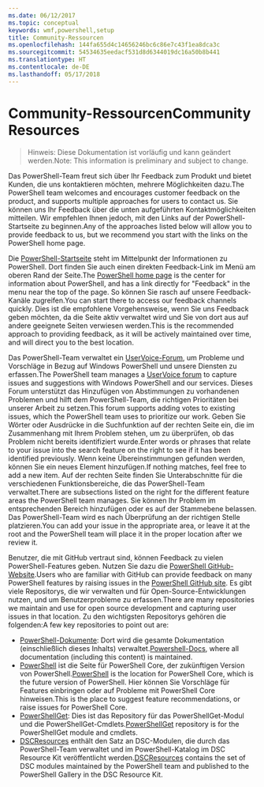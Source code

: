 ```yaml
---
ms.date: 06/12/2017
ms.topic: conceptual
keywords: wmf,powershell,setup
title: Community-Ressourcen
ms.openlocfilehash: 144fa655d4c14656246bc6c86e7c43f1ea8dca3c
ms.sourcegitcommit: 54534635eedacf531d8d6344019dc16a50b8b441
ms.translationtype: HT
ms.contentlocale: de-DE
ms.lasthandoff: 05/17/2018
---
```

# <a name="community-resources"></a><span data-ttu-id="2ac19-103">Community-Ressourcen</span><span class="sxs-lookup"><span data-stu-id="2ac19-103">Community Resources</span></span> #
> <span data-ttu-id="2ac19-104">Hinweis: Diese Dokumentation ist vorläufig und kann geändert werden.</span><span class="sxs-lookup"><span data-stu-id="2ac19-104">Note: This information is preliminary and subject to change.</span></span>

<span data-ttu-id="2ac19-105">Das PowerShell-Team freut sich über Ihr Feedback zum Produkt und bietet Kunden, die uns kontaktieren möchten, mehrere Möglichkeiten dazu.</span><span class="sxs-lookup"><span data-stu-id="2ac19-105">The PowerShell team welcomes and encourages customer feedback on the product, and supports multiple approaches for users to contact us.</span></span>
<span data-ttu-id="2ac19-106">Sie können uns Ihr Feedback über die unten aufgeführten Kontaktmöglichkeiten mitteilen. Wir empfehlen Ihnen jedoch, mit den Links auf der PowerShell-Startseite zu beginnen.</span><span class="sxs-lookup"><span data-stu-id="2ac19-106">Any of the approaches listed below will allow you to provide feedback to us, but we recommend you start with the links on the PowerShell home page.</span></span>

<span data-ttu-id="2ac19-107">Die [PowerShell-Startseite](https://microsoft.com/powershell) steht im Mittelpunkt der Informationen zu PowerShell. Dort finden Sie auch einen direkten Feedback-Link im Menü am oberen Rand der Seite.</span><span class="sxs-lookup"><span data-stu-id="2ac19-107">The [PowerShell home page](https://microsoft.com/powershell) is the center for information about PowerShell, and has a link directly for "Feedback" in the menu near the top of the page.</span></span>
<span data-ttu-id="2ac19-108">So können Sie rasch auf unsere Feedback-Kanäle zugreifen.</span><span class="sxs-lookup"><span data-stu-id="2ac19-108">You can start there to access our feedback channels quickly.</span></span>
<span data-ttu-id="2ac19-109">Dies ist die empfohlene Vorgehensweise, wenn Sie uns Feedback geben möchten, da die Seite aktiv verwaltet wird und Sie von dort aus auf andere geeignete Seiten verwiesen werden.</span><span class="sxs-lookup"><span data-stu-id="2ac19-109">This is the recommended approach to providing feedback, as it will be actively maintained over time, and will direct you to the best location.</span></span>

<span data-ttu-id="2ac19-110">Das PowerShell-Team verwaltet ein [UserVoice-Forum](https://windowsserver.uservoice.com/forums/301869-powershell/), um Probleme und Vorschläge in Bezug auf Windows PowerShell und unsere Diensten zu erfassen.</span><span class="sxs-lookup"><span data-stu-id="2ac19-110">The PowerShell team manages a [UserVoice forum](https://windowsserver.uservoice.com/forums/301869-powershell/) to capture issues and suggestions with Windows PowerShell and our services.</span></span>
<span data-ttu-id="2ac19-111">Dieses Forum unterstützt das Hinzufügen von Abstimmungen zu vorhandenen Problemen und hilft dem PowerShell-Team, die richtigen Prioritäten bei unserer Arbeit zu setzen.</span><span class="sxs-lookup"><span data-stu-id="2ac19-111">This forum supports adding votes to existing issues, which the PowerShell team uses to prioritize our work.</span></span>
<span data-ttu-id="2ac19-112">Geben Sie Wörter oder Ausdrücke in die Suchfunktion auf der rechten Seite ein, die im Zusammenhang mit Ihrem Problem stehen, um zu überprüfen, ob das Problem nicht bereits identifiziert wurde.</span><span class="sxs-lookup"><span data-stu-id="2ac19-112">Enter words or phrases that relate to your issue into the search feature on the right to see if it has been identified previously.</span></span>
<span data-ttu-id="2ac19-113">Wenn keine Übereinstimmungen gefunden werden, können Sie ein neues Element hinzufügen.</span><span class="sxs-lookup"><span data-stu-id="2ac19-113">If nothing matches, feel free to add a new item.</span></span>
<span data-ttu-id="2ac19-114">Auf der rechten Seite finden Sie Unterabschnitte für die verschiedenen Funktionsbereiche, die das PowerShell-Team verwaltet.</span><span class="sxs-lookup"><span data-stu-id="2ac19-114">There are subsections listed on the right for the different feature areas the PowerShell team manages.</span></span>
<span data-ttu-id="2ac19-115">Sie können Ihr Problem im entsprechenden Bereich hinzufügen oder es auf der Stammebene belassen. Das PowerShell-Team wird es nach Überprüfung an der richtigen Stelle platzieren.</span><span class="sxs-lookup"><span data-stu-id="2ac19-115">You can add your issue in the appropriate area, or leave it at the root and the PowerShell team will place it in the proper location after we review it.</span></span>

<span data-ttu-id="2ac19-116">Benutzer, die mit GitHub vertraut sind, können Feedback zu vielen PowerShell-Features geben. Nutzen Sie dazu die [PowerShell GitHub-Website](https://github.com/powershell).</span><span class="sxs-lookup"><span data-stu-id="2ac19-116">Users who are familiar with GitHub can provide feedback on many PowerShell features by raising issues in the [PowerShell GitHub site](https://github.com/powershell).</span></span>
<span data-ttu-id="2ac19-117">Es gibt viele Repositorys, die wir verwalten und für Open-Source-Entwicklungen nutzen, und um Benutzerprobleme zu erfassen.</span><span class="sxs-lookup"><span data-stu-id="2ac19-117">There are many repositories we maintain and use for open source development and capturing user issues in that location.</span></span>
<span data-ttu-id="2ac19-118">Zu den wichtigsten Repositorys gehören die folgenden:</span><span class="sxs-lookup"><span data-stu-id="2ac19-118">A few key repositories to point out are:</span></span>

* <span data-ttu-id="2ac19-119">[PowerShell-Dokumente](https://github.com/PowerShell/powershell-docs): Dort wird die gesamte Dokumentation (einschließlich dieses Inhalts) verwaltet.</span><span class="sxs-lookup"><span data-stu-id="2ac19-119">[Powershell-Docs](https://github.com/PowerShell/powershell-docs), where all documentation (including this content) is maintained.</span></span>
* <span data-ttu-id="2ac19-120">[PowerShell](https://github.com/PowerShell/powershell) ist die Seite für PowerShell Core, der zukünftigen Version von PowerShell.</span><span class="sxs-lookup"><span data-stu-id="2ac19-120">[PowerShell](https://github.com/PowerShell/powershell) is the location for PowerShell Core, which is the future version of PowerShell.</span></span>
<span data-ttu-id="2ac19-121">Hier können Sie Vorschläge für Features einbringen oder auf Probleme mit PowerShell Core hinweisen.</span><span class="sxs-lookup"><span data-stu-id="2ac19-121">This is the place to suggest feature recommendations, or raise issues for PowerShell Core.</span></span>
* <span data-ttu-id="2ac19-122">[PowerShellGet](https://github.com/PowerShell/powershellget): Dies ist das Repository für das PowerShellGet-Modul und die PowerShellGet-Cmdlets.</span><span class="sxs-lookup"><span data-stu-id="2ac19-122">[PowerShellGet](https://github.com/PowerShell/powershellget) repository is for the PowerShellGet module and cmdlets.</span></span>
* <span data-ttu-id="2ac19-123">[DSCResources](https://github.com/PowerShell/DscResources) enthält den Satz an DSC-Modulen, die durch das PowerShell-Team verwaltet und im PowerShell-Katalog im DSC Resource Kit veröffentlicht werden.</span><span class="sxs-lookup"><span data-stu-id="2ac19-123">[DSCResources](https://github.com/PowerShell/DscResources) contains the set of DSC modules maintained by the PowerShell team and published to the PowerShell Gallery in the DSC Resource Kit.</span></span>

